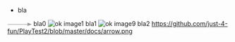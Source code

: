 * bla

![ok image0](arrow.png)
bla0
![ok image1](/arrow.png)
bla1
![ok image9](http://just-4-fun.github.io/PlayTest2/arrow.png)
bla2
https://github.com/just-4-fun/PlayTest2/blob/master/docs/arrow.png
